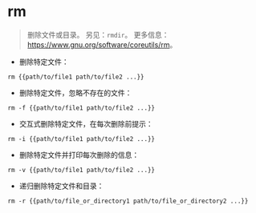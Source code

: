 # rm

> 删除文件或目录。
> 另见：`rmdir`。
> 更多信息：<https://www.gnu.org/software/coreutils/rm>。

- 删除特定文件：

`rm {{path/to/file1 path/to/file2 ...}}`

- 删除特定文件，忽略不存在的文件：

`rm -f {{path/to/file1 path/to/file2 ...}}`

- 交互式删除特定文件，在每次删除前提示：

`rm -i {{path/to/file1 path/to/file2 ...}}`

- 删除特定文件并打印每次删除的信息：

`rm -v {{path/to/file1 path/to/file2 ...}}`

- 递归删除特定文件和目录：

`rm -r {{path/to/file_or_directory1 path/to/file_or_directory2 ...}}`